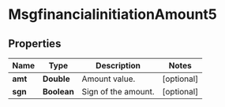 

# MsgfinancialinitiationAmount5

## Properties

Name | Type | Description | Notes
------------ | ------------- | ------------- | -------------
**amt** | **Double** | Amount value. |  [optional]
**sgn** | **Boolean** | Sign of the amount. |  [optional]



